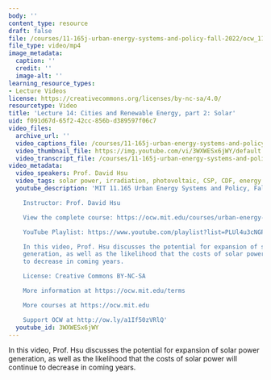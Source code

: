 ```yaml
---
body: ''
content_type: resource
draft: false
file: /courses/11-165j-urban-energy-systems-and-policy-fall-2022/ocw_11165_lecture14_2022oct25_360p_16_9.mp4
file_type: video/mp4
image_metadata:
  caption: ''
  credit: ''
  image-alt: ''
learning_resource_types:
- Lecture Videos
license: https://creativecommons.org/licenses/by-nc-sa/4.0/
resourcetype: Video
title: 'Lecture 14: Cities and Renewable Energy, part 2: Solar'
uid: f091d67d-65f2-42cc-856b-d389597f06c7
video_files:
  archive_url: ''
  video_captions_file: /courses/11-165j-urban-energy-systems-and-policy-fall-2022/18qQJx_DB9F1P3TgcppFQreS4OXN0fYjN_transcript.webvtt
  video_thumbnail_file: https://img.youtube.com/vi/3WXWESx6jWY/default.jpg
  video_transcript_file: /courses/11-165j-urban-energy-systems-and-policy-fall-2022/18qQJx_DB9F1P3TgcppFQreS4OXN0fYjN_transcript.pdf
video_metadata:
  video_speakers: Prof. David Hsu
  video_tags: solar power, irradiation, photovoltaic, CSP, CDF, energy density
  youtube_description: 'MIT 11.165 Urban Energy Systems and Policy, Fall 2022

    Instructor: Prof. David Hsu

    View the complete course: https://ocw.mit.edu/courses/urban-energy-systems-and-policy-fall-2022/

    YouTube Playlist: https://www.youtube.com/playlist?list=PLUl4u3cNGP63SEOB1q95TFs0hwyf1d7BG

    In this video, Prof. Hsu discusses the potential for expansion of solar power
    generation, as well as the likelihood that the costs of solar power will continue
    to decrease in coming years.

    License: Creative Commons BY-NC-SA

    More information at https://ocw.mit.edu/terms

    More courses at https://ocw.mit.edu

    Support OCW at http://ow.ly/a1If50zVRlQ'
  youtube_id: 3WXWESx6jWY
---
```

In this video, Prof. Hsu discusses the potential for expansion of solar power generation, as well as the likelihood that the costs of solar power will continue to decrease in coming years.